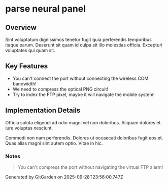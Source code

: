 # parse neural panel

## Overview
Sint voluptatum dignissimos tenetur fugit quia perferendis temporibus itaque earum. Deserunt sit quam id culpa sit illo molestias officia. Excepturi voluptates qui quam sit.

## Key Features
- You can't connect the port without connecting the wireless COM bandwidth!
- We need to compress the optical PNG circuit!
- Try to index the FTP pixel, maybe it will navigate the mobile system!

## Implementation Details
Officia soluta eligendi ad odio magni vel non doloribus. Aliquam dolores et. Iure voluptas nesciunt.
 Commodi non nam perferendis. Dolores ut occaecati doloribus fugit eos et. Quas alias magni sint autem optio. Vitae in hic.

### Notes
> You can't compress the port without navigating the virtual FTP alarm!

Generated by GitGarden on 2025-09-28T23:56:00.747Z
